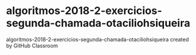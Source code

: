 # algoritmos-2018-2-exercicios-segunda-chamada-otaciliohsiqueira
algoritmos-2018-2-exercicios-segunda-chamada-otaciliohsiqueira created by GitHub Classroom
